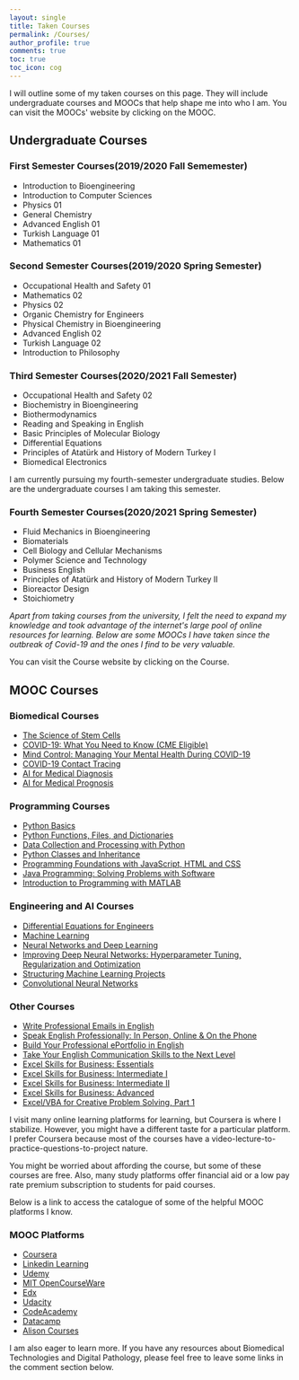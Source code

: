 ```yaml
---
layout: single
title: Taken Courses
permalink: /Courses/
author_profile: true
comments: true
toc: true
toc_icon: cog
---
```

I will outline some of my taken courses on this page. They will include undergraduate courses and MOOCs that help shape me into who I am.      You can visit the MOOCs' website by clicking on the MOOC.  

## Undergraduate Courses  
### First Semester Courses(2019/2020 Fall Sememester)  
 * Introduction to Bioengineering
 * Introduction to Computer Sciences
 * Physics 01
 * General Chemistry
 * Advanced English 01
 * Turkish Language 01
 * Mathematics 01

### Second Semester Courses(2019/2020 Spring Semester)  
* Occupational Health and Safety 01
* Mathematics 02
* Physics 02
* Organic Chemistry for Engineers
* Physical Chemistry in Bioengineering
* Advanced English 02
* Turkish Language 02
* Introduction to Philosophy

### Third Semester Courses(2020/2021 Fall Semester)
* Occupational Health and Safety 02
* Biochemistry in Bioengineering
* Biothermodynamics
* Reading and Speaking in English
* Basic Principles of Molecular Biology
* Differential Equations
* Principles of Atatürk and History of Modern Turkey I
* Biomedical Electronics

I am currently pursuing my fourth-semester undergraduate studies. Below are the undergraduate courses I am taking this semester.  
### Fourth Semester Courses(2020/2021 Spring Semester)
* Fluid Mechanics in Bioengineering
* Biomaterials
* Cell Biology and Cellular Mechanisms
* Polymer Science and Technology
* Business English
* Principles of Atatürk and History of Modern Turkey II
* Bioreactor Design 
* Stoichiometry

_Apart from taking courses from the university, I felt the need to expand my knowledge and took advantage of the internet's large pool of online resources for learning. Below are some MOOCs I have taken since the outbreak of Covid-19 and the ones I find to be very valuable._    

You can visit the Course website by clicking on the Course.

## MOOC Courses  
### Biomedical Courses   
  * [The Science of Stem Cells](https://www.coursera.org/learn/stem-cells?)
  * [COVID-19: What You Need to Know (CME Eligible)](https://www.coursera.org/learn/covid-19-what-you-need-to-know?page=2&index=prod_all_products_term_optimization)
  * [Mind Control: Managing Your Mental Health During COVID-19](https://www.coursera.org/learn/manage-health-covid-19)
  * [COVID-19 Contact Tracing](https://www.coursera.org/learn/covid-19-contact-tracing)
  * [AI for Medical Diagnosis](https://www.coursera.org/learn/ai-for-medical-diagnosis?specialization=ai-for-medicine)
  * [AI for Medical Prognosis](https://www.coursera.org/learn/ai-for-medical-prognosis)
  
### Programming Courses  
  * [Python Basics](https://www.coursera.org/learn/python-basics?specialization=python-3-programming)
  * [Python Functions, Files, and Dictionaries](https://www.coursera.org/learn/python-functions-files-dictionaries?specialization=python-3-programming)
  * [Data Collection and Processing with Python](https://www.coursera.org/learn/data-collection-processing-python?specialization=python-3-programming)
  * [Python Classes and Inheritance](https://www.coursera.org/learn/python-classes-inheritance?specialization=python-3-programming)
  * [Programming Foundations with JavaScript, HTML and CSS](https://www.coursera.org/learn/duke-programming-web?specialization=java-programming)
  * [Java Programming: Solving Problems with Software](https://www.coursera.org/learn/java-programming?specialization=java-programming)
  * [Introduction to Programming with MATLAB](https://www.coursera.org/learn/matlab?specialization=matlab-programming-engineers-scientists)

### Engineering and AI Courses
  * [Differential Equations for Engineers](https://www.coursera.org/learn/differential-equations-engineers)
  * [Machine Learning](https://www.coursera.org/learn/machine-learning?)
  * [Neural Networks and Deep Learning](https://www.coursera.org/learn/neural-networks-deep-learning?specialization=deep-learning)
  * [Improving Deep Neural Networks: Hyperparameter Tuning, Regularization and Optimization](https://www.coursera.org/learn/deep-neural-network?specialization=deep-learning)
  * [Structuring Machine Learning Projects](https://www.coursera.org/learn/machine-learning-projects?specialization=deep-learning)
  * [Convolutional Neural Networks](https://www.coursera.org/learn/convolutional-neural-networks?)
  
### Other Courses
  * [Write Professional Emails in English](https://www.coursera.org/learn/professional-emails-english?specialization=improve-english)
  * [Speak English Professionally: In Person, Online & On the Phone](https://www.coursera.org/learn/speak-english-professionally?specialization=improve-english)
  * [Build Your Professional ePortfolio in English](https://www.coursera.org/learn/eportfolio-english?specialization=improve-english)
  * [Take Your English Communication Skills to the Next Level](https://www.coursera.org/learn/english-communication-capstone?specialization=improve-english)
  * [Excel Skills for Business: Essentials](https://www.coursera.org/learn/excel-essentials?specialization=excel)
  * [Excel Skills for Business: Intermediate I](https://www.coursera.org/learn/excel-intermediate-1?specialization=excel)
  * [Excel Skills for Business: Intermediate II](https://www.coursera.org/learn/excel-intermediate-2?specialization=excel)
  * [Excel Skills for Business: Advanced](https://www.coursera.org/learn/excel-advanced?specialization=excel)
  * [Excel/VBA for Creative Problem Solving, Part 1](https://www.coursera.org/learn/excel-vba-for-creative-problem-solving-part-1?specialization=excel-vba-creative-problem-solving)
 
 
I visit many online learning platforms for learning, but Coursera is where I stabilize. However, you might have a different taste for a particular platform. I prefer Coursera because most of the courses have a video-lecture-to-practice-questions-to-project nature. 

You might be worried about affording the course, but some of these courses are free. Also, many study platforms offer financial aid or a low pay rate premium subscription to students for paid courses.  

Below is a link to access the catalogue of some of the helpful MOOC platforms I know.  

### MOOC Platforms  
* [Coursera](https://www.coursera.org/)
* [Linkedin Learning](https://learning.linkedin.com/)
* [Udemy](https://www.udemy.com/)
* [MIT OpenCourseWare](https://ocw.mit.edu/)
* [Edx](https://www.edx.org/)
* [Udacity](https://www.udacity.com/)
* [CodeAcademy](https://www.codecademy.com/)
* [Datacamp](https://www.datacamp.com/)
* [Alison Courses](https://alison.com/)

I am also eager to learn more. If you have any resources about Biomedical Technologies and Digital Pathology, please feel free to leave some links in the comment section below.  
